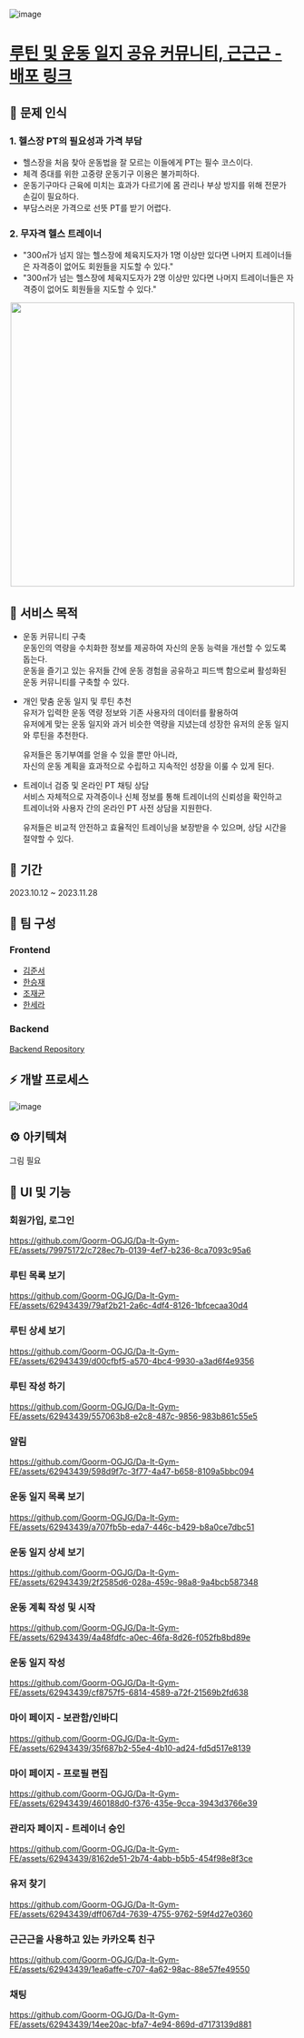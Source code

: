 ![image](https://github.com/Goorm-OGJG/Da-It-Gym-FE/assets/79975172/08ab43a2-45c8-4247-9415-f7e20613cad1)



# [루틴 및 운동 일지 공유 커뮤니티, 근근근 - 배포 링크](https://daitgym.ogjg.site)
## 💭 문제 인식
### 1. 헬스장 PT의 필요성과 가격 부담
- 헬스장을 처음 찾아 운동법을 잘 모르는 이들에게 PT는 필수 코스이다.  
- 체격 증대를 위한 고중량 운동기구 이용은 불가피하다.  
- 운동기구마다 근육에 미치는 효과가 다르기에 몸 관리나 부상 방지를 위해 전문가 손길이 필요하다.  
- 부담스러운 가격으로 선뜻 PT를 받기 어렵다.
  
### 2. 무자격 헬스 트레이너
- "300㎡가 넘지 않는 헬스장에 체육지도자가 1명 이상만 있다면 나머지 트레이너들은 자격증이 없어도 회원들을 지도할 수 있다."
- "300㎡가 넘는 헬스장에 체육지도자가 2명 이상만 있다면 나머지 트레이너들은 자격증이 없어도 회원들을 지도할 수 있다."
<div align=center>
   <img src="https://github.com/Goorm-OGJG/Da-It-Gym-FE/assets/79975172/83fecfb0-5070-4f39-b138-da84aa837bb8" width=500>
</div>

## 🚩 서비스 목적
- 운동 커뮤니티 구축  
  운동인의 역량을 수치화한 정보를 제공하여 자신의 운동 능력을 개선할 수 있도록 돕는다.  
  운동을 즐기고 있는 유저들 간에 운동 경험을 공유하고 피드백 함으로써 활성화된 운동 커뮤니티를 구축할 수 있다.  
  
- 개인 맞춤 운동 일지 및 루틴 추천  
  유저가 입력한 운동 역량 정보와 기존 사용자의 데이터를 활용하여  
  유저에게 맞는 운동 일지와 과거 비슷한 역량을 지녔는데 성장한 유저의 운동 일지와 루틴을 추천한다.  
  
  유저들은 동기부여를 얻을 수 있을 뿐만 아니라,  
  자신의 운동 계획을 효과적으로 수립하고 지속적인 성장을 이룰 수 있게 된다.  
  
- 트레이너 검증 및 온라인 PT 채팅 상담  
  서비스 자체적으로 자격증이나 신체 정보를 통해 트레이너의 신뢰성을 확인하고    
  트레이너와 사용자 간의 온라인 PT 사전 상담을 지원한다.  

  유저들은 비교적 안전하고 효율적인 트레이닝을 보장받을 수 있으며, 상담 시간을 절약할 수 있다.

## 📆 기간
2023.10.12 ~ 2023.11.28

## 🏃 팀 구성
### Frontend
- [김준서](https://github.com/narcoker)  
- [한승재](https://github.com/stat1202)  
- [조재균](https://github.com/stat1202)  
- [한세라](https://github.com/hansera)

### Backend
[Backend Repository](https://github.com/Goorm-OGJG/Da-It-Gym-BE)


## ⚡ 개발 프로세스
![image](https://github.com/Goorm-OGJG/Da-It-Gym-FE/assets/79975172/516df55d-2b73-450c-bbfc-45bf62ed0a20)


## ⚙️ 아키텍쳐
그림 필요

## 🔎 UI 및 기능
### 회원가입, 로그인
https://github.com/Goorm-OGJG/Da-It-Gym-FE/assets/79975172/c728ec7b-0139-4ef7-b236-8ca7093c95a6

### 루틴 목록 보기
https://github.com/Goorm-OGJG/Da-It-Gym-FE/assets/62943439/79af2b21-2a6c-4df4-8126-1bfcecaa30d4

### 루틴 상세 보기
https://github.com/Goorm-OGJG/Da-It-Gym-FE/assets/62943439/d00cfbf5-a570-4bc4-9930-a3ad6f4e9356

### 루틴 작성 하기
https://github.com/Goorm-OGJG/Da-It-Gym-FE/assets/62943439/557063b8-e2c8-487c-9856-983b861c55e5

### 알림
https://github.com/Goorm-OGJG/Da-It-Gym-FE/assets/62943439/598d9f7c-3f77-4a47-b658-8109a5bbc094

### 운동 일지 목록 보기
https://github.com/Goorm-OGJG/Da-It-Gym-FE/assets/62943439/a707fb5b-eda7-446c-b429-b8a0ce7dbc51

### 운동 일지 상세 보기
https://github.com/Goorm-OGJG/Da-It-Gym-FE/assets/62943439/2f2585d6-028a-459c-98a8-9a4bcb587348

### 운동 계획 작성 및 시작
https://github.com/Goorm-OGJG/Da-It-Gym-FE/assets/62943439/4a48fdfc-a0ec-46fa-8d26-f052fb8bd89e

### 운동 일지 작성
https://github.com/Goorm-OGJG/Da-It-Gym-FE/assets/62943439/cf8757f5-6814-4589-a72f-21569b2fd638

### 마이 페이지 - 보관함/인바디
https://github.com/Goorm-OGJG/Da-It-Gym-FE/assets/62943439/35f687b2-55e4-4b10-ad24-fd5d517e8139

### 마이 페이지 - 프로필 편집
https://github.com/Goorm-OGJG/Da-It-Gym-FE/assets/62943439/460188d0-f376-435e-9cca-3943d3766e39

### 관리자 페이지 - 트레이너 승인
https://github.com/Goorm-OGJG/Da-It-Gym-FE/assets/62943439/8162de51-2b74-4abb-b5b5-454f98e8f3ce

### 유저 찾기
https://github.com/Goorm-OGJG/Da-It-Gym-FE/assets/62943439/dff067d4-7639-4755-9762-59f4d27e0360

### 근근근을 사용하고 있는 카카오톡 친구
https://github.com/Goorm-OGJG/Da-It-Gym-FE/assets/62943439/1ea6affe-c707-4a62-98ac-88e57fe49550

### 채팅
https://github.com/Goorm-OGJG/Da-It-Gym-FE/assets/62943439/14ee20ac-bfa7-4e94-869d-d7173139d881

